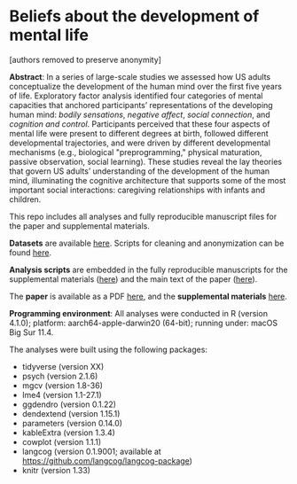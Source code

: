 # Beliefs about the development of mental life

[authors removed to preserve anonymity]

**Abstract**: In a series of large-scale studies we assessed how US adults conceptualize the development of the human mind over the first five years of life. Exploratory factor analysis identified four categories of mental capacities that anchored participants’ representations of the developing human mind: _bodily sensations_, _negative affect_, _social connection_, and _cognition and control_. Participants perceived that these four aspects of mental life were present to different degrees at birth, followed different developmental trajectories, and were driven by different developmental mechanisms (e.g., biological "preprogramming," physical maturation, passive observation, social learning). These studies reveal the lay theories that govern US adults’ understanding of the development of the human mind, illuminating the cognitive architecture that supports some of the most important social interactions: caregiving relationships with infants and children.

This repo includes all analyses and fully reproducible manuscript files for the paper and supplemental materials.

**Datasets** are available [here](https://github.com/kgweisman/baby_mental_life_ms/tree/master/data/deidentified). Scripts for cleaning and anonymization can be found [here](https://github.com/kgweisman/baby_mental_life_ms/tree/master/code).

**Analysis scripts** are embedded in the fully reproducible manuscripts for the supplemental materials ([here](https://github.com/kgweisman/baby_mental_life_ms/blob/master/supplement/supplement-main.Rmd)) and the main text of the paper ([here](https://github.com/kgweisman/baby_mental_life_ms/blob/master/paper/paper.Rmd)).

The **paper** is available as a PDF [here](https://github.com/kgweisman/baby_mental_life_ms/blob/master/paper/paper.pdf), and the **supplemental materials** [here](https://github.com/kgweisman/baby_mental_life_ms/blob/master/supplement/supplement-main.pdf).

**Programming environment**: All analyses were conducted in R (version 4.1.0); platform: aarch64-apple-darwin20 (64-bit); running under: macOS Big Sur 11.4.

The analyses were built using the following packages:

- tidyverse (version XX) 
- psych (version 2.1.6)
- mgcv (version 1.8-36)
- lme4 (version 1.1-27.1)
- ggdendro (version 0.1.22)
- dendextend (version 1.15.1)
- parameters (version 0.14.0)
- kableExtra (version 1.3.4)
- cowplot (version 1.1.1)
- langcog (version 0.1.9001; available at https://github.com/langcog/langcog-package)
- knitr (version 1.33)
